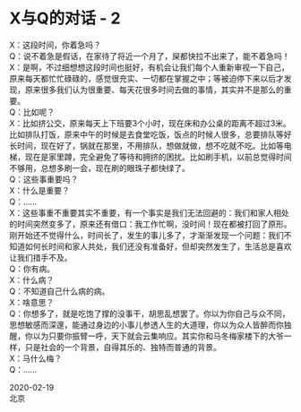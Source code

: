 # X与Q的对话 - 2
X：这段时间，你着急吗？  
Q：说不着急是假话，在家待了将近一个月了，屎都快拉不出来了，能不着急吗！  
X：是啊，不过细想想这段时间也挺好，有机会让我们每个人重新审视一下自己，原来每天都忙忙碌碌的，感觉很充实、一切都在掌握之中；等被迫停下来以后才发现，原来很多我们认为很重要、每天花很多时间去做的事情，其实并不是那么的重要。  
Q：比如呢？  
X：比如挤公交，原来每天上下班要3个小时，现在床和办公桌的距离不超过3米。比如排队打饭，原来中午的时候是去食堂吃饭，饭点的时候人很多，总要排队等好长时间，现在好了，锅就在那里，不用排队，想做就做，想不吃就不吃。比如等电梯，现在是家里蹲，完全避免了等待和拥挤的困扰。比如刷手机，以前总觉得时间不够用，总想多刷一会，现在刷的眼珠子都快绿了。  
Q：这些事重要吗？  
X：什么是重要？  
Q：……  
X：这些事重不重要其实不重要，有一个事实是我们无法回避的：我们和家人相处的时间突然变多了，原来还有借口：我工作忙啊，没时间！现在都被打回了原形。刚开始还不觉得什么，时间长了，发生的事儿多了，才渐渐发现一个问题：我们不知道如何长时间和家人共处，我们还没有准备好，但却突然发生了，生活总是喜欢让我们措手不及。  
Q：你有病。  
X：什么病？  
Q：不知道自己什么病的病。  
X：啥意思？  
Q：你想多了，就是吃饱了撑的没事干，胡思乱想罢了。你以为你自己与众不同，思想敏感而深邃，能通过身边的小事儿参透人生的大道理，你以为众人皆醉而你独醒，你以为只要你振臂一呼，天下就会云集响应。其实你和马冬梅家楼下的大爷一样，只是社会的一个背景，自得其乐的、独特而普通的背景。  
X：马什么梅？  
Q：……

2020-02-19  
北京
